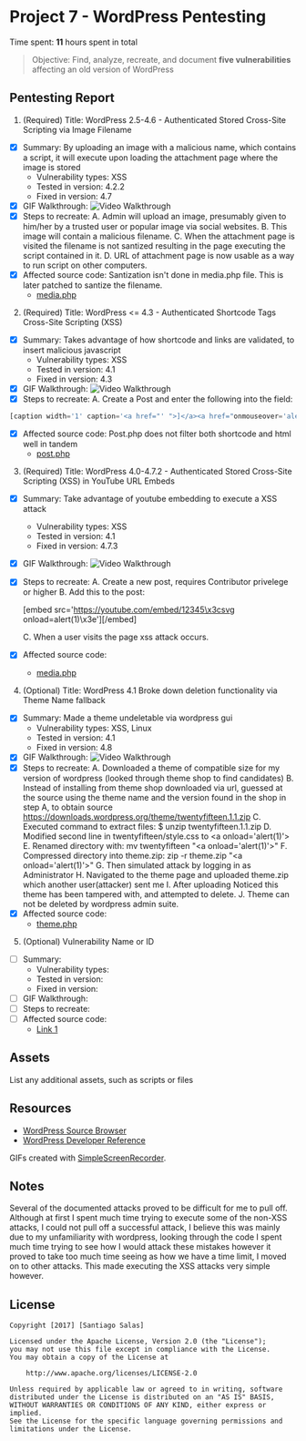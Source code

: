 # Project 7 - WordPress Pentesting

Time spent: **11** hours spent in total

> Objective: Find, analyze, recreate, and document **five vulnerabilities** affecting an old version of WordPress

## Pentesting Report

1. (Required) Title: WordPress 2.5-4.6 - Authenticated Stored Cross-Site Scripting via Image Filename
  - [x] Summary: By uploading an image with a malicious name, which contains a script, it will execute upon loading the attachment page where the image is stored
    - Vulnerability types: XSS
    - Tested in version: 4.2.2
    - Fixed in version: 4.7 
  - [x] GIF Walkthrough:  <img src='https://github.com/santis25/codepath_wk7_s17/blob/master/codepath_websec_w07_lab.gif' title='Video Walkthrough' width='' alt='Video Walkthrough' />
  - [x] Steps to recreate: 
  	A. Admin will upload an image, presumably given to him/her by a trusted user or popular image via social websites.
  	B. This image will contain a malicious filename.
  	C. When the attachment page is visited the filename is not santized resulting in the page executing the script contained in it.
  	D. URL of attachment page is now usable as a way to run script on other computers.
  - [x] Affected source code: Santization isn't done in media.php file. This is later patched to santize the filename.
    - [media.php](https://core.trac.wordpress.org/browser/branches/4.2/src/wp-admin/includes/media.php)
2. (Required) Title: WordPress <= 4.3 - Authenticated Shortcode Tags Cross-Site Scripting (XSS)
  - [x] Summary: Takes advantage of how shortcode and links are validated, to insert malicious javascript
    - Vulnerability types: XSS
    - Tested in version: 4.1
    - Fixed in version:  4.3
  - [x] GIF Walkthrough: <img src='https://github.com/santis25/codepath_wk7_s17/blob/master/codepath_websec_w07_attack02.gif' title='Video Walkthrough' width='' alt='Video Walkthrough' />
  - [x] Steps to recreate: 
  	A. Create a Post and enter the following into the field: 
```javascript
[caption width='1' caption='<a href="' ">]</a><a href="onmouseover='alert(1)'">
```
  - [x] Affected source code: Post.php does not filter both shortcode and html well in tandem
    - [post.php](https://core.trac.wordpress.org/browser/branches/4.1/src/wp-includes/post.php)
3. (Required) Title: WordPress  4.0-4.7.2 - Authenticated Stored Cross-Site Scripting (XSS) in YouTube URL Embeds
  - [x] Summary: Take advantage of youtube embedding to execute a XSS attack 
    - Vulnerability types: XSS
    - Tested in version: 4.1
    - Fixed in version: 4.7.3
  - [x] GIF Walkthrough: <img src='https://github.com/santis25/codepath_wk7_s17/blob/master/codepath_websec_w07_attack03.gif' title='Video Walkthrough' width='' alt='Video Walkthrough' />
  - [x] Steps to recreate: 
  	A. Create a new post, requires Contributor privelege or higher
  	B. Add this to the post: 

    [embed src='https://youtube.com/embed/12345\x3csvg onload=alert(1)\x3e'][/embed]

    C. When a user visits the page xss attack occurs.
  - [x] Affected source code:
    - [media.php](https://core.trac.wordpress.org/browser/branches/4.1/src/wp-includes/media.php)
4. (Optional) Title: WordPress 4.1 Broke down deletion functionality via Theme Name fallback
  - [x] Summary: Made a theme undeletable via wordpress gui
    - Vulnerability types: XSS, Linux
    - Tested in version: 4.1
    - Fixed in version: 4.8
  - [x] GIF Walkthrough: <img src='https://github.com/santis25/codepath_wk7_s17/blob/master/codepath_websec_w07_attack04.gif' title='Video Walkthrough' width='' alt='Video Walkthrough' />
  - [x] Steps to recreate: 
  	A. Downloaded a theme of compatible size for my version of wordpress (looked through theme shop to find candidates)
  	B. Instead of installing from theme shop downloaded via url, guessed at the source using the theme name and the version found in the shop in step A, to obtain source https://downloads.wordpress.org/theme/twentyfifteen.1.1.zip
  	C. Executed command to extract files: $ unzip twentyfifteen.1.1.zip
  	D. Modified second line in twentyfifteen/style.css  to &lt;a onload='alert(1)'&gt;
  	E. Renamed directory with:  mv twentyfifteen "&lt;a onload='alert(1)'&gt;"
  	F. Compressed directory into theme.zip:  zip -r theme.zip "&lt;a onload='alert(1)'&gt;"
  	G. Then simulated attack by logging in as Administrator
  	H. Navigated to the theme page and uploaded theme.zip which another user(attacker) sent me
  	I. After uploading Noticed this theme has been tampered with, and attempted to delete.
  	J. Theme can not be deleted by wordpress admin suite.
  - [x] Affected source code:
    - [theme.php](https://core.trac.wordpress.org/browser/tags/4.1/src/wp-includes/theme.php?rev=30975)
5. (Optional) Vulnerability Name or ID
  - [ ] Summary: 
    - Vulnerability types:
    - Tested in version:
    - Fixed in version: 
  - [ ] GIF Walkthrough: 
  - [ ] Steps to recreate: 
  - [ ] Affected source code:
    - [Link 1](https://core.trac.wordpress.org/browser/tags/version/src/source_file.php) 

## Assets

List any additional assets, such as scripts or files

## Resources

- [WordPress Source Browser](https://core.trac.wordpress.org/browser/)
- [WordPress Developer Reference](https://developer.wordpress.org/reference/)

GIFs created with [SimpleScreenRecorder](http://www.maartenbaert.be/simplescreenrecorder/).

## Notes

Several of the documented attacks proved to be difficult for me to pull off. Although at first I spent much time trying to execute some of the non-XSS attacks, I could not pull off a successful attack, I believe this was mainly due to my unfamiliarity with wordpress, looking through the code I spent much time trying to see how I would attack these mistakes however it proved to take too much time seeing as how we have a time limit, I moved on to other attacks. This made executing the XSS attacks very simple however.

## License

    Copyright [2017] [Santiago Salas]

    Licensed under the Apache License, Version 2.0 (the "License");
    you may not use this file except in compliance with the License.
    You may obtain a copy of the License at

        http://www.apache.org/licenses/LICENSE-2.0

    Unless required by applicable law or agreed to in writing, software
    distributed under the License is distributed on an "AS IS" BASIS,
    WITHOUT WARRANTIES OR CONDITIONS OF ANY KIND, either express or implied.
    See the License for the specific language governing permissions and
    limitations under the License.

